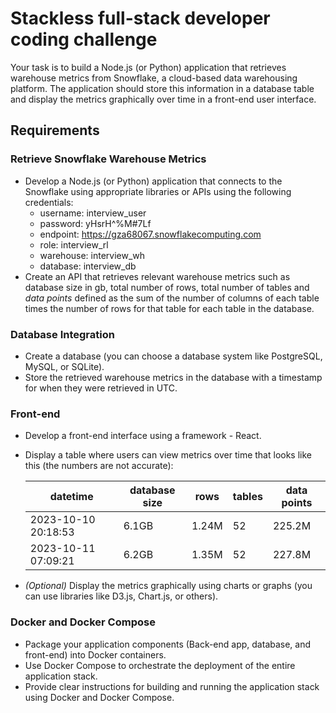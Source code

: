 # Stackless full-stack developer coding challenge

Your task is to build a Node.js (or Python) application that retrieves warehouse metrics from Snowflake, a cloud-based data warehousing platform. The application should store this information in a database table and display the metrics graphically over time in a front-end user interface.

## Requirements

### Retrieve Snowflake Warehouse Metrics
- Develop a Node.js (or Python) application that connects to the Snowflake using appropriate libraries or APIs using the following credentials:
  - username: interview_user
  - password: yHsrH^%M#7Lf
  - endpoint: https://gza68067.snowflakecomputing.com
  - role: interview_rl
  - warehouse: interview_wh
  - database: interview_db
- Create an API that retrieves relevant warehouse metrics such as database size in gb, total number of rows, total number of tables and _data points_ defined as the sum of the number of columns of each table times the number of rows for that table for each table in the database.

### Database Integration
- Create a database (you can choose a database system like PostgreSQL, MySQL, or SQLite).
- Store the retrieved warehouse metrics in the database with a timestamp for when they were retrieved in UTC.
  
### Front-end
- Develop a front-end interface using a framework - React.
- Display a table where users can view metrics over time that looks like this (the numbers are not accurate):

    | datetime      | database size | rows | tables | data points |
    |---            |---            |---   |---     |---          |
    | 2023-10-10 20:18:53| 6.1GB    | 1.24M|52      | 225.2M      |
    | 2023-10-11 07:09:21| 6.2GB    | 1.35M|52      | 227.8M      |

- *(Optional)* Display the metrics graphically using charts or graphs (you can use libraries like D3.js, Chart.js, or others).

### Docker and Docker Compose
- Package your application components (Back-end app, database, and front-end) into Docker containers.
- Use Docker Compose to orchestrate the deployment of the entire application stack.
- Provide clear instructions for building and running the application stack using Docker and Docker Compose.